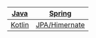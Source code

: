| [Java](./java/java_tutorials.md)          | [Spring](./spring/spring_tutorials.md)    |
|:-----------------------------------------:|:-----------------------------------------:|
| [Kotlin](./kotlin/kotlin_tutorials.md)    | [JPA/Himernate](./jpa_hib_tutorials.md)   |